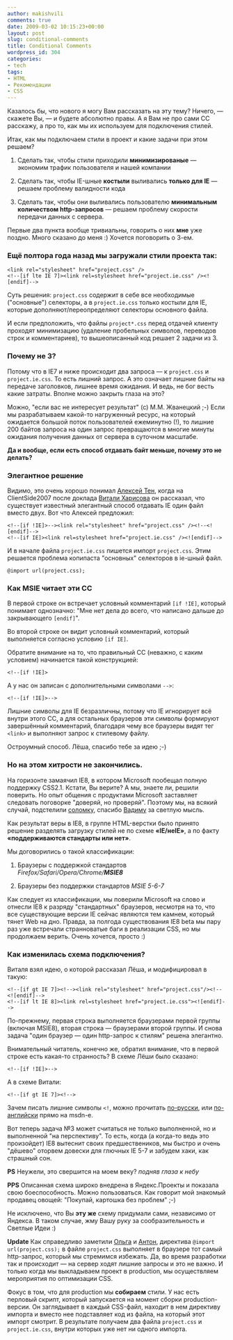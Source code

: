 ```yaml
---
author: makishvili
comments: true
date: 2009-03-02 10:15:23+00:00
layout: post
slug: conditional-comments
title: Conditional Comments
wordpress_id: 304
categories:
- tech
tags:
- HTML
- Рекомендации
- СSS
---
```


Казалось бы, что нового я могу Вам рассказать на эту тему? Ничего, — скажете Вы, — и будете абсолютно правы.
А я Вам не про сами CC расскажу, а про то, как мы их используем для подключения стилей.

Итак, как мы подключаем стили в проект и какие задачи при этом решаем?



1. Сделать так, чтобы стили приходили **минимизированые** — экономим трафик пользователя и нашей компании

2. Сделать так, чтобы IE-шные **костыли** выливались **только для IE** — решаем проблему валидности кода

3. Сделать так, чтобы они выливались пользователю **минимальным количеством http-запросов** — решаем проблему скорости передачи данных с сервера.

Первые два пункта вообще тривиальны, говорить о них **мне** уже поздно. Много сказано до меня :)
Хочется поговорить о 3-ем.<!-- more -->

### Ещё полтора года назад мы загружали стили проекта так:

    <link rel="stylesheet" href="project.css" />
    <!--[if lte IE 7]><link rel=stylesheet href="project.ie.css" /><![endif]-->

Суть решения: `project.css`  содержит в себе все необходимые ("основные") селекторы, а в `project.ie.css` только костыли для IE, которые дополняют/переопределяют селекторы основного файла.

И если предположить, что файлы `project*.css` перед отдачей клиенту проходят минимизацию (удаление пробельных символов, переводов строк и комментариев), то вышеописанный код решает 2 задачи из 3.



### Почему не 3?


Потому что в IE7 и ниже происходит два запроса — к `project.css` и `project.ie.css`. То есть лишний запрос. А это означает лишние байты на передаче заголовков, лишнее время ожидания. И ведь, не бог весть какие затраты. Вполне можно закрыть глаза на это?

Можно, "если вас не интересует результат" (с) М.М. Жванецкий ;-)
Если мы разрабатываем какой-то нагруженный ресурс, на который ожидается большой поток пользователей ежеминутно (!), то лишние 200 байтов запроса на один запрос превращаются в многие минуты ожидания получения данных от сервера в суточном масштабе.

**Да и вообще, если есть способ отдавать байт меньше, почему это не делать?**



### Элегантное решение


Видимо, это очень хорошо понимал [Алексей Тен](http://alexeyten.moikrug.ru/), когда на  ClientSide2007 после доклада [Витали Харисова](http://vitaly.harisov.name) он рассказал, что существует известный элегантный способ отдавать IE один файл вместо двух. Вот что Алексей предложил:

    
    <!--[if !IE]>--><link rel="stylesheet" href="project.css" /><!--<![endif]-->
    <!--[if IE]><link rel=stylesheet href="project.ie.css" /><![endif]-->



И в начале файла `project.ie.css` пишется импорт `project.css`. Этим решается проблема копипаста "основных" селекторов в ie-шный файл.

    
    @import url(project.css);





### Как MSIE читает эти CC


В первой строке он встречает условный комментарий `[if !IE]`, который понимает однозначно: "Мне нет дела до всего, что написано дальше до закрывающего `[endif]`".

Во второй строке он видит условный комментарий, который выполняется согласно условию `[if IE]`.

Обратите внимание на то, что правильный CC (неважно, с каким условием) начинается такой конструкцией:

    
    <!--[if !IE]>


А у нас он записан c дополнительными символами `-->`:

    
    <!--[if !IE]>-->


Лишние символы для IE безразличны, потому что IE игнорирует всё внутри этого CC, а для остальных браузеров эти символы формируют завершённый комментарий, благодаря чему все браузеры видят тег `<link>` и выполняют запрос к стилевому файлу.  

Остроумный способ. Лёша, спасибо тебе за идею ;-)



### Но на этом хитрости не закончились.


На горизонте замаячил IE8, в котором Microsoft пообещал полную поддержку CSS2.1.
Кстати, Вы верите? А мы, знаете ли, решили поверить. Но опыт общения с продуктами Microsoft заставляет следовать поговорке "доверяй, но проверяй". Поэтому мы, на всякий случай, подстелили [соломку](http://pepelsbey.net/2008/08/im-not-coward-but-hell/), спасибо [Вадиму](http://pepelsbey.net) за светлую мысль.

Как результат веры в IE8, в группе HTML-верстки было принято решение разделять загрузку стилей не по схеме **«IE/неIE»**, а по факту **«поддерживаются стандарты или нет»**.
  

Мы договорились о такой классификации:

  1. Браузеры с поддержкой стандартов _Firefox/Safari/Opera/Chrome/**MSIE8**_

  2. Браузеры без поддержки стандартов _MSIE 5-6-7_

Как следует из классификации, мы поверили Microsoft на слово и отнесли IE8 к разряду "стандартных" браузеров, несмотря на то, что все существующие версии IE сейчас являются тем камнем, который тянет Web на дно. Правда, за полгода существования IE8 beta мы пару раз уже встречали странноватые баги в реализации CSS, но мы продолжаем верить. Очень хочется, просто :)



### Как изменилась схема подключения?

Виталя взял идею, о которой рассказал Лёша, и модифицировал в такую:

    <!--[if gt IE 7]><!--><link rel="stylesheet" href="project.css"/><!--<![endif]-->
    <!--[if lt IE 8]><link rel=stylesheet href="project.ie.css"><![endif]-->


По-прежнему, первая строка выполняется браузерами первой группы (включая MSIE8), вторая строка — браузерами второй группы.
И снова задача "один браузер — один http-запрос к стилям" решена элегантно.

Внимательный читатель, конечно же, обратил внимание, что в первой строке есть какая-то странность?
В схеме Лёши было сказано:

    
    <!--[if !IE]>-->


А в схеме Витали:

    
    <!--[if gt IE 7]><!-->


Зачем писать лишние символы `<!`, можно прочитать [по-русски](http://blog.ad.by/2008/07/advanced-conditional-comments-in-ie.html), или [по-английски](http://msdn.microsoft.com/en-us/library/ms537512.aspx#ctl00_rs1_WikiContent_ctl03_Container) прямо на msdn-е.

Вот теперь задача №3 может считаться не только выполненной, но и выполненной "на перспективу". То есть, когда (а когда-то ведь это произойдет) IE8 вытеснит своих предшествеников, мы быстро и очень "дёшево" оторвем довески для глючных IE 5-7 и забудем хаки, как страшный сон.

**PS** Неужели, это свершится на моем веку? *подняв глаза к небу*

**PPS** Описанная схема широко внедрена в Яндекс.Проекты и показала свою боеспособность. Можно пользоваться. Как говорит мой знакомый продавец овощей: "Покупай, картошка без проблем" ;-)
  
  

Не исключено, что Вы **эту же** схему придумали сами, независимо от Яндекса. В таком случае, жму Вашу руку за сообразительность и Светлые Идеи :)

**Update**
Как справедливо заметили [Ольга](http://engelside.net/) и [Антон](http://smmurf.ya.ru), директива `@import url(project.css);` в файле `project.css` выполняет в браузере тот самый http-запрос, который мы стремимся избежать.
Да, во время разработки так и происходит — на сервер ходят лишние запросы и это не важно. И только когда мы выкладываем проект в production, мы осуществляем мероприятия по оптимизации CSS.

Фокус в том, что для production мы **собираем** стили. У нас есть перловый скрипт, который запускается на момент сборки production-версии. Он заглядывает в каждый CSS-файл, находит в нем директиву импорта и вместо нее подставляет код из файла, на который этот импорт смотрит. В результате получаем два файла `project.css` и `project.ie.css`, внутри которых уже нет ни одного импорта.
